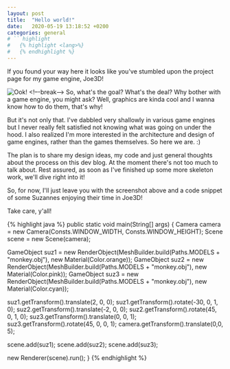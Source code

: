 ```yaml
---
layout: post
title:  "Hello world!"
date:   2020-05-19 13:18:52 +0200
categories: general
# `` highlight
#   {% highlight <lang>%}
#   {% endhighlight %}
---
```


If you found your way here it looks like you've stumbled upon the project page for my game engine, Joe3D!

![Ook!]({{site.baseurl}}/assets/img/suzannes.png)
<!–-break-–>
So, what's the goal? What's the deal? Why bother with a game engine, you might ask? Well, graphics are kinda cool and I wanna know how to do them, that's why!

But it's not only that. I've dabbled very shallowly in various game engines but I never really felt satisfied not knowing what was going on under the hood. I also realized I'm more interested in the architecture and design of game engines, rather than the games themselves. So here we are. :)

The plan is to share my design ideas, my code and just general thoughts about the process on this dev blog. At the moment there's not too much to talk about. Rest assured, as soon as I've finished up some more skeleton work, we'll dive right into it!

So, for now, I'll just leave you with the screenshot above and a code snippet of some Suzannes enjoying their time in Joe3D!

Take care, y'all!

{% highlight java %}
public static void main(String[] args) {
  Camera camera = new Camera(Consts.WINDOW_WIDTH, Consts.WINDOW_HEIGHT);
  Scene scene = new Scene(camera);

  GameObject suz1 = new RenderObject(MeshBuilder.build(Paths.MODELS + "monkey.obj"), 
    new Material(Color.orange));
  GameObject suz2 = new RenderObject(MeshBuilder.build(Paths.MODELS + "monkey.obj"), 
    new Material(Color.pink));
  GameObject suz3 = new RenderObject(MeshBuilder.build(Paths.MODELS + "monkey.obj"), 
    new Material(Color.cyan));

  suz1.getTransform().translate(2, 0, 0);
  suz1.getTransform().rotate(-30, 0, 1, 0);
  suz2.getTransform().translate(-2, 0, 0);
  suz2.getTransform().rotate(45, 0, 1, 0);
  suz3.getTransform().translate(0, 0, 1);
  suz3.getTransform().rotate(45, 0, 0, 1);
  camera.getTransform().translate(0,0, 5);

  scene.add(suz1);
  scene.add(suz2);
  scene.add(suz3);

  new Renderer(scene).run();
}
{% endhighlight %}